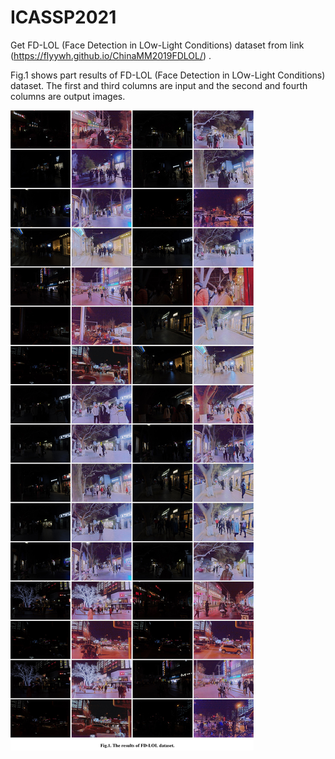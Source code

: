 # ICASSP2021
Get FD-LOL (Face Detection in LOw-Light Conditions) dataset from link (https://flyywh.github.io/ChinaMM2019FDLOL/) .

Fig.1 shows part results of FD-LOL (Face Detection in LOw-Light Conditions) dataset. The first and third columns are input and the second and fourth columns are output images.

![Fig.1. The results of ChinaMM 2019 dataset. ](https://github.com/paper-submit-009/ICASSP2021/blob/main/chinaMM.jpg)
